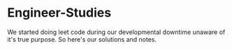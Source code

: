 # Engineer-Studies
We started doing leet code during our developmental downtime unaware of it's true purpose. So here's our solutions and notes.
